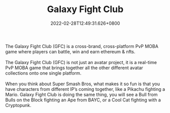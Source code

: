 ﻿---
title: "Galaxy Fight Club"
description: "Super Smash Bros for NFT Collectibles"
lead: "Super Smash Bros for NFT Collectibles"
date: 2022-02-28T12:49:31.626+0800
lastmod: 2022-02-28T12:49:31.626+0800
draft: false
featuredImage: ["100_galaxy-fight-club.jpg"]
score: "383"
status: "Beta"
blockchain: ["Ethereum","Polygon"]
nft_support: "Yes"
free_to_play: "Yes"
play_to_earn: ["NFT","Crypto"]
website: "https://www.galaxyfightclub.com?utm_source=PlayToEarn.net&utm_medium=organic&utm_campaign=gamepage"
twitter: "https://twitter.com/GalaxyFight_NFT"
discord: "https://discord.gg/jwqAK43EAX"
telegram: "https://t.me/galaxyfightclub_nft"
github: 
youtube: "https://www.youtube.com/channel/UCSldMJqK-emPqesysxZRHJQ"
twitch: 
facebook: 
instagram: "https://instagram.com/galaxyfight_nft"
reddit: 
medium: "https://medium.com/@Galaxyfightclub"
steam: 
gitbook: "https://whitepaper.galaxyfightclub.com/"
googleplay: 
appstore: 

  
    
categories: ["games"]
games: ["MOBA","PVP"]
toc: false
pinned: false
weight: 
---
The Galaxy Fight Club (GFC) is a cross-brand, cross-platform PvP MOBA game where players can battle, win and earn ethereum &amp; nfts.<br> <br> The Galaxy Fight Club (GFC) is not just an avatar project, it is a real-time PvP MOBA game that brings together all the other different avatar collections onto one single platform. <br> <br> When you think about Super Smash Bros, what makes it so fun is that you have characters from different IP’s coming together, like a Pikachu fighting a Mario. Galaxy Fight Club is doing the same thing, you will see a Bull from Bulls on the Block fighting an Ape from BAYC, or a Cool Cat fighting with a Cryptopunk.